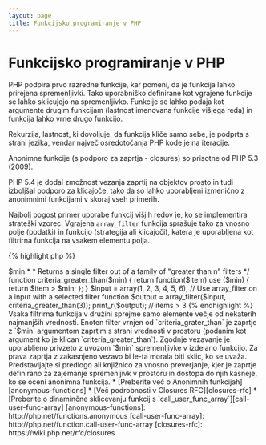 ```yaml
---
layout: page
title: Funkcijsko programiranje v PHP
---
```


# Funkcijsko programiranje v PHP

PHP podpira prvo razredne funkcije, kar pomeni, da je funkcija lahko prirejena spremenljivki. Tako uporabniško definirane
kot vgrajene funkcije se lahko sklicujejo na spremenljivko. Funkcije se lahko podaja kot argumente drugim funkcijam
(lastnost imenovana funkcije višjega reda) in funkcija lahko vrne drugo funkcijo.

Rekurzija, lastnost, ki dovoljuje, da funkcija kliče samo sebe, je podprta s strani jezika, vendar največ osredotočanja
PHP kode je na iteracije.

Anonimne funkcije (s podporo za zaprtja - closures) so prisotne od PHP 5.3 (2009).

PHP 5.4 je dodal zmožnost vezanja zaprtij na objektov prosto in tudi izboljšal podporo za klicajoče, tako da so
lahko uporabljeni izmenično z anonimnimi funkcijami v skoraj vseh primerih.

Najbolj pogost primer uporabe funkcij višjih redov je, ko se implementira strateški vzorec. Vgrajena `array_filter`
funkcija sprašuje tako za vnosno polje (podatki) in funkcijo (strategija ali klicajoči), katera je uporabljena kot
filtrirna funkcija na vsakem elementu polja.

{% highlight php %}
<?php
$input = array(1, 2, 3, 4, 5, 6);

// Creates a new anonymous function and assigns it to a variable
$filter_even = function($item) {
    return ($item % 2) == 0;
};

// Built-in array_filter accepts both the data and the function
$output = array_filter($input, $filter_even);

// The function doesn't need to be assigned to a variable. This is valid too:
$output = array_filter($input, function($item) {
    return ($item % 2) == 0;
});

print_r($output);
{% endhighlight %}

Zaprtje je anonimna funkcija, ki lahko dostopa do spremenljivk uvoženih iz zunanjega prostora brez uporabe kakršnihkoli
globalnih spremenljivk. Teoretično je zaprtje funkcija z nekaj zaprtimi argumenti (t.j. fiksiranimi) zaradi okolja, ko je
definirana. Zaprtja lahko delajo okrog omejitev prostora spremenljivke na čisti način.

V naslednjem primeru bomo uporabili zaprtje za definicijo funkcije, ki vrne eno filtrirno funkcijo za `array_filter` izven
družine filtrirnih funkcij.

{% highlight php %}
<?php
/**
 * Creates an anonymous filter function accepting items > $min
 *
 * Returns a single filter out of a family of "greater than n" filters
 */
function criteria_greater_than($min)
{
    return function($item) use ($min) {
        return $item > $min;
    };
}

$input = array(1, 2, 3, 4, 5, 6);

// Use array_filter on a input with a selected filter function
$output = array_filter($input, criteria_greater_than(3));

print_r($output); // items > 3
{% endhighlight %}

Vsaka filtrirna funkcija v družini sprejme samo elemente večje od nekaterih najmanjših vrednosti. Enoten filter vrnjen
od `criteria_grater_than` je zaprtje z `$min` argumentom zaprtim s strani vrednosti v prostoru (podanim kot argument ko
je klican `criteria_greater_than`).

Zgodnje vezavanje je uporabljeno privzeto z uvozom `$min` spremenljivke v izdelano funkcijo. Za prava zaprtja z zakasnjeno
vezavo bi le-ta morala biti sklic, ko se uvaža. Predstavljajte si predlogo ali knjižnico za vnosno preverjanje, kjer je
zaprtje definirano za zajemanje spremenljivk v prostoru in dostopa do njih kasneje, ko se oceni anonimna funkcija.

* [Preberite več o Anonimnih funkcijah][anonymous-functions]
* [Več podrobnosti v Closures RFC][closures-rfc]
* [Preberite o dinaminčne sklicevanju funkcij s  `call_user_func_array`][call-user-func-array]

[anonymous-functions]: http://php.net/functions.anonymous
[call-user-func-array]: http://php.net/function.call-user-func-array
[closures-rfc]: https://wiki.php.net/rfc/closures
